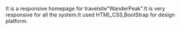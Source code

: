 It is a responsive  homepage for travelsite"WanderPeak".It is very responsive for all the system.It used HTML,CSS,BootStrap for design platform.